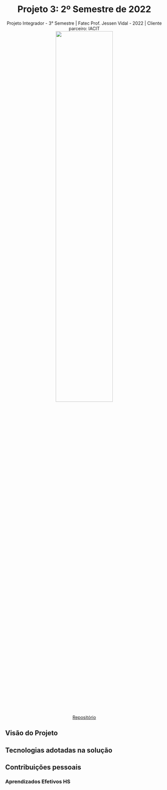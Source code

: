 <h1 align="center"> Projeto 3: 2º Semestre de 2022 </h1>

<div align="center"> Projeto Integrador - 3° Semestre | Fatec Prof. Jessen Vidal - 2022 | Cliente parceiro: IACIT </div>

<div align="center"><img src="https://github.com/fluffyfatec/Iacit/blob/Sprint-2/GIT/cabecario (3).jpg" width="60%" height="55%"></div>
<div align="center">
<br>

[Repositório](https://github.com/fluffyfatec/IACIT)
</div>

## Visão do Projeto

## Tecnologias adotadas na solução

## Contribuições pessoais

### Aprendizados Efetivos HS

